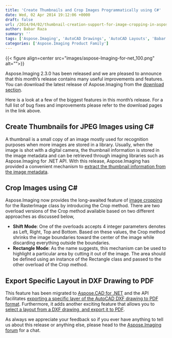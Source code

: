 ```yaml
---
title: 'Create Thumbnails and Crop Images Programmatically using C#'
date: Wed, 02 Apr 2014 19:12:06 +0000
draft: false
url: /2014/04/02/thumbnail-creation-support-for-image-cropping-in-aspose.imaging-for-.net-2.3.0/
author: Babar Raza
summary: ''
tags: ['Aspose.Imaging', 'AutoCAD Drawings', 'AutoCAD Layouts', 'Babar Raza', 'DXF Drawings', 'DXF Layout', 'DXF to PDF', 'Image Cropping', 'Imaging Library', 'JPEG EXIF', 'JPG Thumbnail', 'Raster Crop', 'Rectangle Cropping', 'Shift Cropping', 'Thumbnails']
categories: ['Aspose.Imaging Product Family']
---
```




{{< figure align=center src="images/aspose-Imaging-for-net_100.png" alt="">}}


Aspose.Imaging 2.3.0 has been released and we are pleased to announce that this month’s release contains many useful improvements and features. You can download the latest release of Aspose.Imaging from the [download section][1].

Here is a look at a few of the biggest features in this month’s release. For a full list of bug fixes and improvements please refer to the download pages in the link above.

## Create Thumbnails for JPEG Images using C#

A thumbnail is a small copy of an image mostly used for recognition purposes when more images are stored in a library. Usually, when the image is shot with a digital camera, the thumbnail information is stored in the image metadata and can be retrieved through imaging libraries such as Aspose.Imaging for .NET API. With this release, Aspose.Imaging has provided a convenient mechanism to [extract the thumbnail information from the image metadata][2].

## Crop Images using C#

Aspose.Imaging now provides the long-awaited feature of [image cropping][3] for the RasterImage class by introducing the Crop method. There are two overload versions of the Crop method available based on two different approaches as discussed below,

*   **Shift Mode**: One of the overloads accepts 4 integer parameters denotes as Left, Right, Top and Bottom. Based on these values, the Crop method shrinks the image boundaries toward the center of the image while discarding everything outside the boundaries.
*   **Rectangle Mode**: As the name suggests, this mechanism can be used to highlight a particular area by cutting it out of the image. The area should be defined using an instance of the Rectangle class and passed to the other overload of the Crop method.

## Export Specific Layout in DXF Drawing to PDF

This feature has been migrated to [Aspose.CAD for .NET][4] and the API facilitates [exporting a specific layer of the AutoCAD DXF drawing to PDF format][5]. Furthermore, it adds another exciting feature that allows you to [select a layout from a DXF drawing, and export it to PDF][6].

As always we appreciate your feedback so if you ever have anything to tell us about this release or anything else, please head to the [Aspose.Imaging forum][7] for a chat.




[1]: https://downloads.aspose.com/imaging/net
[2]: https://docs.aspose.com/display/imagingnet/Manipulating+JPEG+Images#ManipulatingJPEGImages-CreatingThumbnailsfromJPEGImages
[3]: https://docs.aspose.com/display/imagingnet/Crop%2C+Rotate+and+Resize+Images#Crop,RotateandResizeImages-CroppingImages
[4]: https://products.aspose.com/cad/net
[5]: https://docs.aspose.com/display/cadnet/DXF+Drawings#DXFDrawings-ExportingSpecificLayerofDXFDrawingstoPDF
[6]: https://docs.aspose.com/display/cadnet/DXF+Drawings#DXFDrawings-ExportingSpecificLayerofDXFDrawingstoImage
[7]: http://forum.aspose.com




